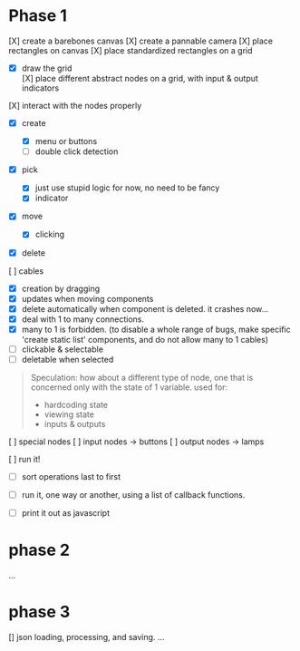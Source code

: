 
# Phase 1
[X] create a barebones canvas
[X] create a pannable camera 
[X] place rectangles on canvas 
[X] place standardized rectangles on a grid
 - [X] draw the grid  
[X] place different abstract nodes on a grid, with input & output indicators


[X] interact with the nodes properly
 - [X] create 
    - [X] menu or buttons
    - [ ] double click detection
 - [X] pick
    - [X] just use stupid logic for now, no need to be fancy 
    - [X] indicator
 - [X] move
    - [X] clicking  
 - [X] delete


[ ] cables
  - [X] creation by dragging
  - [X] updates when moving components
  - [X] delete automatically when component is deleted. it crashes now...
  - [X] deal with 1 to many connections. 
  - [X] many to 1 is forbidden. (to disable a whole range of bugs, make specific 'create static list' components, and do not allow many to 1 cables)
  - [ ] clickable & selectable
  - [ ] deletable when selected

> Speculation: how about a different type of node, one that is concerned only with the state of 1 variable. used for:
> - hardcoding state
> - viewing state
> - inputs & outputs

[ ] special nodes
    [ ] input nodes -> buttons
    [ ] output nodes -> lamps

[ ] run it!
  - [ ] sort operations last to first
  - [ ] run it, one way or another, using a list of callback functions.
  - [ ] print it out as javascript 




# phase 2 

...


# phase 3 

[] json loading, processing, and saving.
...